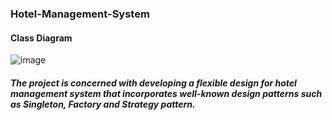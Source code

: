 ### Hotel-Management-System

#### Class Diagram
![image](https://user-images.githubusercontent.com/45465068/83440894-4b48c800-a463-11ea-8a09-f8ba9fd1270f.png)

##### The project is concerned with developing a flexible design for hotel management system that incorporates well-known design patterns such as Singleton, Factory and Strategy pattern. 

